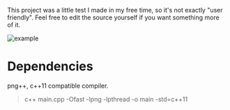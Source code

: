 This project was a little test I made in my free time, so it's not exactly "user friendly". Feel free to edit the source yourself if you want something more of it.

![example](http://i.imgur.com/Xg74GmJ.png)

# Dependencies
png++, c++11 compatible compiler.
> c++ main.cpp -Ofast -lpng -lpthread -o main -std=c++11
